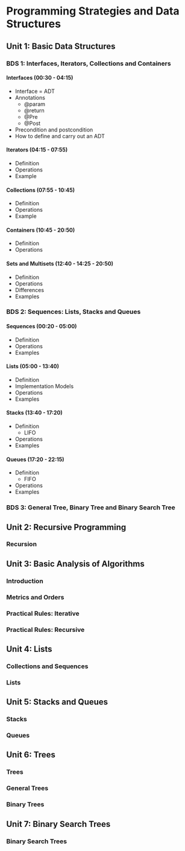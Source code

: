 # Programming Strategies and Data Structures

## Unit 1: Basic Data Structures
### BDS 1: Interfaces, Iterators, Collections and Containers
#### Interfaces (00:30 - 04:15)
- Interface = ADT
- Annotations
    - @param
    - @return
    - @Pre
    - @Post
- Precondition and postcondition
- How to define and carry out an ADT

#### Iterators (04:15 - 07:55)
- Definition
- Operations
- Example

#### Collections (07:55 - 10:45)
- Definition
- Operations
- Example

#### Containers (10:45 - 20:50)
- Definition
- Operations

#### Sets and Multisets (12:40 - 14:25 - 20:50)
- Definition
- Operations
- Differences
- Examples

### BDS 2: Sequences: Lists, Stacks and Queues
#### Sequences (00:20 - 05:00)
- Definition
- Operations
- Examples

#### Lists (05:00 - 13:40)
- Definition
- Implementation Models
- Operations
- Examples

#### Stacks (13:40 - 17:20)
- Definition
    - LIFO
- Operations
- Examples

#### Queues (17:20 - 22:15)
- Definition
    - FIFO
- Operations
- Examples

### BDS 3: General Tree, Binary Tree and Binary Search Tree

## Unit 2: Recursive Programming
### Recursion

## Unit 3: Basic Analysis of Algorithms
### Introduction
### Metrics and Orders
### Practical Rules: Iterative
### Practical Rules: Recursive

## Unit 4: Lists
### Collections and Sequences
### Lists

## Unit 5: Stacks and Queues
### Stacks
### Queues

## Unit 6: Trees
### Trees
### General Trees
### Binary Trees

## Unit 7: Binary Search Trees
### Binary Search Trees

